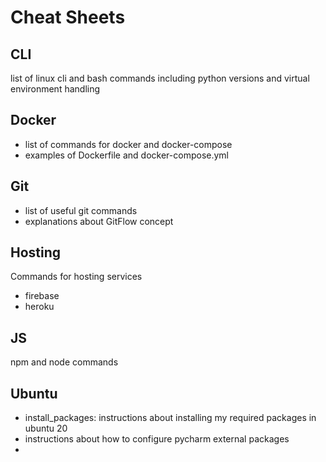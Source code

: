 # Cheat Sheets

## CLI

list of linux cli and bash commands including python versions and 
virtual environment handling

## Docker

- list of commands for docker and docker-compose
- examples of Dockerfile and docker-compose.yml

## Git

- list of useful git commands
- explanations about GitFlow concept

## Hosting

Commands for hosting services

- firebase
- heroku

## JS

npm and node commands

## Ubuntu

- install_packages: instructions about installing my required packages in ubuntu 20
- instructions about how to configure pycharm external packages
- 